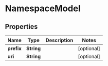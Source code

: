 

# NamespaceModel


## Properties

| Name | Type | Description | Notes |
|------------ | ------------- | ------------- | -------------|
|**prefix** | **String** |  |  [optional] |
|**uri** | **String** |  |  [optional] |



